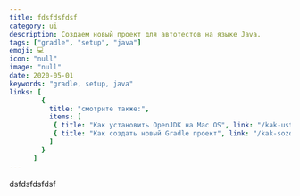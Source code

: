 ```yaml
---
title: fdsfdsfdsf
category: ui
description: Создаем новый проект для автотестов на языке Java.
tags: ["gradle", "setup", "java"]
emoji: 💻
icon: "null"
image: "null"
date: 2020-05-01
keywords: "gradle, setup, java"
links: [
        {
          title: "смотрите также:",
          items: [
           { title: "Как установить OpenJDK на Mac OS", link: "/kak-ustanovit-open-jdk-na-mac-os/" },
           { title: "Как создать новый Gradle проект", link: "/kak-sozdat-novyj-gradle-proekt/" },
          ]
        }
      ]
---
```


dsfdsfdsfdsf